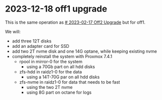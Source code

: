 # 2023-12-18 off1 upgrade

This is the same operation as [# 2023-02-17 Off2 Upgrade](./2023-02-17-off2-upgrade.md)
but for off1.

We will:
* add three 12T disks
* add an adapter card for SSD
* add two 2T nvme disk and one 14G optane, while keeping existing nvme
* completely reinstall the system with Proxmox 7.4.1
  * rpool in mirror-0 for the system
    * using a 70Gb part on all hdd disks
  * zfs-hdd in raidz1-0 for the data
    * using a 14T-70G par on all hdd disks
  * zfs-nvme in raidz1-0 for data that needs to be fast
    * using the two 2T nvme
    * using 8G part on octane for logs




